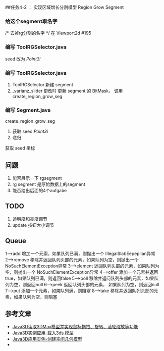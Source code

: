 ##任务4-2 ： 实现区域增长分割模型 Region Grow Segment


###  给这个segment取名字
/* 去掉rg分割的名字 */ 在 Viewport2d #195

### 编写 ToolRGSelector.java

seed 改为 *Point3i*

### 编写 ToolRGSelector.java

1. ToolRGSelector 新建 segment
3. _varianz_slider 更改时 更新 segment 的 BitMask， 调用 create_region_grow_seg

### 编写 Segment.java

create_region_grow_seg

1. 获取 seed *Point3i*
2. 递归

获取 seed 坐标

## 问题

1. 能否展示一下 rgsegment
2. rg segment 是原始数据上的segment
3. 能否给出后面的4个aufgabe

## TODO
1. 透明度和亮度调节
2. update 按钮大小调节

## Queue

1–>add 增加一个元索，如果队列已满，则抛出一个 
IIIegaISlabEepeplian异常 
2–>remove 移除并返回队列头部的元素，如果队列为空，则抛出一个 
NoSuchElementException异常 
3–>element 返回队列头部的元素，如果队列为空，则抛出一个 
NoSuchElementException异常
4–>offer 添加一个元素并返回true，如果队列已满，则返回false 
5–>poll 移除并返问队列头部的元素，如果队列为空，则返回null 
6–>peek 返回队列头部的元素， 如果队列为空，则返回null
7–>put 添加一个元素，如果队列满，则阻塞 
8–>take 移除并返回队列头部的元素，如果队列为空，则阻塞


## 参考文章

+ [Java3D读取3DMax模型并实现鼠标拖拽、旋转、滚轮缩放等功能](https://www.cnblogs.com/herd/p/6767006.html)
+ [Java3D实例应用-载入3ds 模型](https://www.cnblogs.com/dennisit/archive/2013/05/07/3065479.html)
+ [Java3D应用实例-创建空间几何模型](https://www.cnblogs.com/dennisit/archive/2013/05/06/3063042.html)
+ 